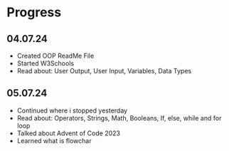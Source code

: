 # Progress

## 04.07.24
- Created OOP ReadMe File
- Started W3Schools
- Read about: User Output, User Input, Variables, Data Types

## 05.07.24
- Continued where i stopped yesterday
- Read about: Operators, Strings, Math, Booleans, If, else, while and for loop
- Talked about Advent of Code 2023
- Learned what is flowchar
